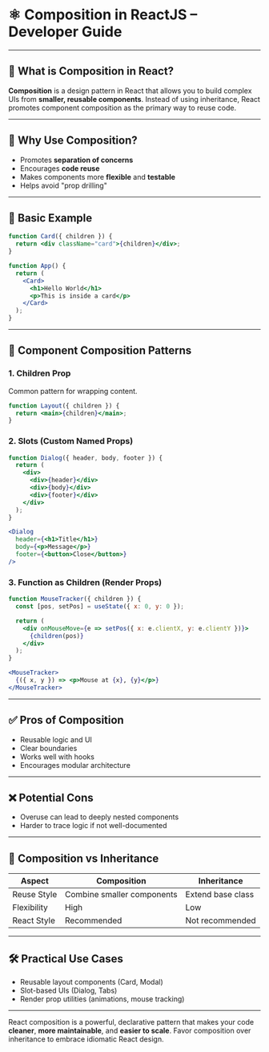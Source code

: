 # ⚛️ Composition in ReactJS – Developer Guide

---

## 📘 What is Composition in React?

**Composition** is a design pattern in React that allows you to build complex UIs from **smaller, reusable components**. Instead of using inheritance, React promotes component composition as the primary way to reuse code.

---

## 🎯 Why Use Composition?

- Promotes **separation of concerns**
- Encourages **code reuse**
- Makes components more **flexible** and **testable**
- Helps avoid "prop drilling"

---

## 🧱 Basic Example

```jsx
function Card({ children }) {
  return <div className="card">{children}</div>;
}

function App() {
  return (
    <Card>
      <h1>Hello World</h1>
      <p>This is inside a card</p>
    </Card>
  );
}
```

---

## 🧩 Component Composition Patterns

### 1. **Children Prop**
Common pattern for wrapping content.

```jsx
function Layout({ children }) {
  return <main>{children}</main>;
}
```

### 2. **Slots (Custom Named Props)**

```jsx
function Dialog({ header, body, footer }) {
  return (
    <div>
      <div>{header}</div>
      <div>{body}</div>
      <div>{footer}</div>
    </div>
  );
}

<Dialog
  header={<h1>Title</h1>}
  body={<p>Message</p>}
  footer={<button>Close</button>}
/>
```

### 3. **Function as Children (Render Props)**

```jsx
function MouseTracker({ children }) {
  const [pos, setPos] = useState({ x: 0, y: 0 });

  return (
    <div onMouseMove={e => setPos({ x: e.clientX, y: e.clientY })}>
      {children(pos)}
    </div>
  );
}

<MouseTracker>
  {({ x, y }) => <p>Mouse at {x}, {y}</p>}
</MouseTracker>
```

---

## ✅ Pros of Composition

- Reusable logic and UI
- Clear boundaries
- Works well with hooks
- Encourages modular architecture

---

## ❌ Potential Cons

- Overuse can lead to deeply nested components
- Harder to trace logic if not well-documented

---

## 🧠 Composition vs Inheritance

| Aspect        | Composition                     | Inheritance             |
|---------------|----------------------------------|--------------------------|
| Reuse Style   | Combine smaller components       | Extend base class        |
| Flexibility   | High                             | Low                      |
| React Style   | Recommended                      | Not recommended          |

---

## 🛠 Practical Use Cases

- Reusable layout components (Card, Modal)
- Slot-based UIs (Dialog, Tabs)
- Render prop utilities (animations, mouse tracking)

---

React composition is a powerful, declarative pattern that makes your code **cleaner**, **more maintainable**, and **easier to scale**. Favor composition over inheritance to embrace idiomatic React design.
